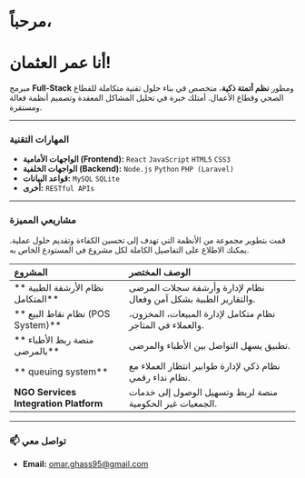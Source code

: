 # مرحباً، 
# أنا عمر العثمان!

مبرمج **Full-Stack** ومطور **نظم أتمتة ذكية**، متخصص في بناء حلول تقنية متكاملة للقطاع الصحي وقطاع الأعمال. أمتلك خبرة في تحليل المشاكل المعقدة وتصميم أنظمة فعالة ومستقرة.

---

### المهارات التقنية

* **الواجهات الأمامية (Frontend):** `React` `JavaScript` `HTML5` `CSS3`
* **الواجهات الخلفية (Backend):** `Node.js` `Python` `PHP (Laravel)`
* **قواعد البيانات:** `MySQL` `SQLite`
* **أخرى:** `RESTful APIs`

---

###  مشاريعي المميزة

قمت بتطوير مجموعة من الأنظمة التي تهدف إلى تحسين الكفاءة وتقديم حلول عملية. يمكنك الاطلاع على التفاصيل الكاملة لكل مشروع في المستودع الخاص به.

| المشروع | الوصف المختصر |
| :--- | :--- |
| ** نظام الأرشفة الطبية المتكامل** | نظام لإدارة وأرشفة سجلات المرضى والتقارير الطبية بشكل آمن وفعال. |
| ** نظام نقاط البيع (POS System)** | نظام متكامل لإدارة المبيعات، المخزون، والعملاء في المتاجر. |
| ** منصة ربط الأطباء بالمرضى** | تطبيق يسهل التواصل بين الأطباء والمرضى. |
| ** queuing system** | نظام ذكي لإدارة طوابير انتظار العملاء مع نظام نداء رقمي. |
| **NGO Services Integration Platform**| منصة لربط وتسهيل الوصول إلى خدمات الجمعيات غير الحكومية. |

---

### 📫 تواصل معي

* **Email:** [omar.ghass95@gmail.com](omar.ghass95@gmail.com)

